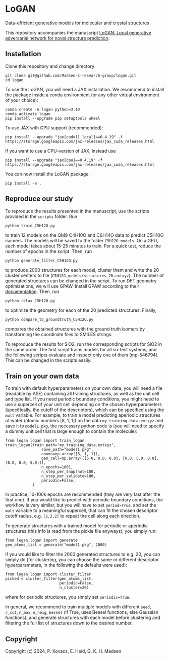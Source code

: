 # LoGAN

Data-efficient generative models for molecular and crystal structures

This repository accompanies the manuscript [LoGAN: Local generative adversarial network for novel structure prediction](https://doi.org/10.26434/chemrxiv-2024-vf9l1).

## Installation

Clone this repository and change directory:
```
git clone git@github.com:Madsen-s-research-group/logan.git
cd logan
```
To use the LoGAN, you will need a JAX installation. We recommend to install the package inside a conda environment (or any other virtual environment of your choice):

```
conda create -n logan python=3.10
conda activate logan
pip install --upgrade pip setuptools wheel
```
To use JAX with GPU support (recommended):
```
pip install --upgrade "jax[cuda11_local]==0.4.19" -f https://storage.googleapis.com/jax-releases/jax_cuda_releases.html
```
If you want to use a CPU-version of JAX, instead use
```
pip install --upgrade "jax[cpu]==0.4.19" -f https://storage.googleapis.com/jax-releases/jax_cuda_releases.html
```
You can now install the LoGAN package.
```
pip install -e .
```

## Reproduce our study

To reproduce the results presented in the manuscript, use the scripts provided in the `scripts` folder. Run
```
python train_C5H12O.py
```
to train 12 models on the QM9 C4H10O and C6H14O data to predict C5H10O isomers. The models will be saved to the folder `C5H12O_models`. On a GPU, each model takes about 15-25 minutes to train. For a quick test, reduce the number of epochs in the script. Then, run
```
python generate_filter_C5H12O.py
```
to produce 2000 structures for each model, cluster them and write the 20 cluster centers to file (`C5H12O_models/structures_20.extxyz`). The number of generated structures can be changed in the script. To run DFT geometry optimizations, we will use GPAW. Install GPAW according to their [documentation](https://wiki.fysik.dtu.dk/gpaw/install.html). Then, run
```
python relax_C5H12O.py
```
to optimize the geometry for each of the 20 predicted structures. Finally,
```
python compare_to_groundtruth_C5H12O.py
```
compares the obtained structures with the ground truth isomers by transforming the coordinate files to SMILES strings.

To reproduce the results for SiO2, run the corresponding scripts for SiO2 in the same order. The first script trains models for all six test systems, and the following scripts evaluate and inspect only one of them (mp-546794). This can be changed in the scripts easily.

## Train on your own data

To train with default hyperparameters on your own data, you will need a file
(readable by ASE) containing all training structures, as well as the unit cell
and type list. If you need periodic boundary conditions, you might need to use
a supercell of your unit cell depending on the chosen hyperparameters
(specifically, the cutoff of the descriptors), which can be specified using
the `mult` variable. For example, to train a model predicting aperiodic
structures of water (atomic numbers [8, 1, 1]) on the data
`my_training_data.extxyz` and save it to `model1.pkg`, the necessary python
code is (you will need to specify a dummy unit cell that is large enough to
contain the molecule):
```
from logan.logan import train_logan
train_logan(train_path="my_training_data.extxyz",
                save_path="model1.pkg",
                anums=np.array([8, 1, 1]),
                gen_cell=np.array([[5.0, 0.0, 0.0], [0.0, 5.0, 0.0], [0.0, 0.0, 5.0]]),
                n_epochs=1001,
                n_step_per_snapshot=100,
                n_step_per_validate=100,
                periodic=False,
            )
```
In practice, 10-100k epochs are recommended (they are very fast after the
first one). If you would like to predict with periodic boundary conditions, the workflow
is very similar, but you will have to set `period=True`, and set the `mult`
variable to a meaningful supercell, that can fit the chosen descriptor cutoff
radius, e.g. `[2,2,2]` to repeat the cell along each direction.

To generate structures with a trained model for periodic or aperiodic
structures (this info is read from the pickle file anyways), you simply run:
```
from logan.logan import generate
gen_atoms_list = generate("model1.pkg", 2000)
```
If you would like to filter the 2000 generated structures to e.g. 20, you can
simply do (for clustering, you can choose the same or different
descriptor hyperparameters, in the following the defaults were used):
```
from logan.logan import cluster_filter
picked = cluster_filter(gen_atoms_list,
                        periodic=False,
                        n_cluster=20)
```
where for periodic structures, you simply set `periodic=True`.

In general, we recommend to train multiple models with different `seed`,
`r_cut`, `n_max`, `n_neig`, `bessel` (if True, uses Bessel functions, else
Gaussian functions), and generate structures with each model before clustering
and filtering the full list of structures down to the desired number.

## Copyright

Copyright (c) 2024, P. Kovacs, E. Heid, G. K. H. Madsen
